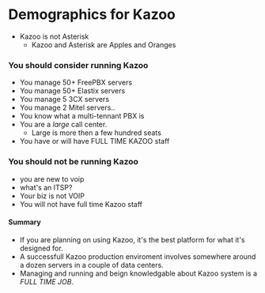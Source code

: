 # Demographics for Kazoo

* Kazoo is not Asterisk
  * Kazoo and Asterisk are Apples and Oranges

### You should consider running Kazoo
  * You manage 50+ FreePBX servers
  * You manage 50+ Elastix servers
  * You manage 5 3CX servers 
  * You manage 2 Mitel servers..
  * You know what a multi-tennant PBX is
  * You are a *large* call center.
    * Large is more then a few hundred seats
  * You have or will have FULL TIME KAZOO staff


### You should not be running Kazoo
 * you are new to voip
 * what's an ITSP?
 * Your biz is not VOIP
 * You will not have full time Kazoo staff


#### Summary

* If you are planning on using Kazoo, it's the best platform for what it's designed for.  
* A successfull Kazoo production enviroment involves somewhere around a dozen servers in a couple of data centers.  
* Managing and running and beign knowledgable about Kazoo system is a _FULL TIME JOB_.
